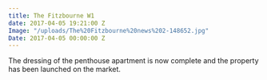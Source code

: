 ```yaml
---
title: The Fitzbourne W1
date: 2017-04-05 19:21:00 Z
Image: "/uploads/The%20Fitzbourne%20news%202-148652.jpg"
Date: 2017-04-05 00:00:00 Z
---
```


The dressing of the penthouse apartment is now complete and the property has been launched on the market. 